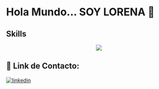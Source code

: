 
 # Hola Mundo... SOY LORENA 🙌
   
 ## Skills
 <p align="center" p=10>
  <a href="https://skillicons.dev" >
    <img src="https://skillicons.dev/icons?i=js,ts,java,html,css,react,vite,redux,express,angular,mongodb,postgres,nodejs,mysql,spring,docker,git,github,supabase" />
  </a>
</p>
 

## 🔗 Link de Contacto:
[![linkedin](https://img.shields.io/badge/linkedin-0A66C2?style=for-the-badge&logo=linkedin&logoColor=white)](https://www.linkedin.com/in/lorena-de-armas/)



